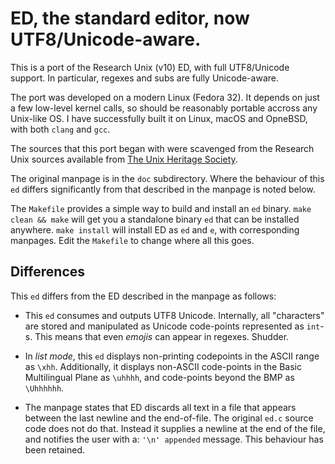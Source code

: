 # ED, the standard editor, now UTF8/Unicode-aware.

This is a port of the Research Unix (v10) ED, with full UTF8/Unicode
support. In particular, regexes and subs are fully Unicode-aware.

The port was developed on a modern Linux (Fedora 32). It
depends on just a few low-level kernel calls, so should be reasonably
portable accross any Unix-like OS.
I have successfully built it on Linux, macOS and OpneBSD, with both
`clang` and `gcc`.

The sources that this port began with were scavenged from the
Research Unix sources available from
[The Unix Heritage Society](https://tuhs.org/).

The original manpage is in the `doc` subdirectory.
Where the behaviour of this `ed` differs significantly from
that described in the manpage is noted below.

The `Makefile` provides a simple way to build and install
an `ed` binary.
`make clean && make` will get you a standalone binary `ed` that
can be installed anywhere. `make install` will install ED as `ed`
and `e`, with corresponding manpages. Edit the `Makefile` to change
where all this goes.

## Differences

This `ed` differs from the ED described in the manpage as follows:

+ This `ed` consumes and outputs UTF8 Unicode. Internally, all
  "characters" are stored and manipulated as Unicode code-points
  represented as `int`-s. This means that even
  _emojis_ can appear in regexes. Shudder.

+ In *list mode*, this `ed` displays non-printing codepoints in the
  ASCII range as `\xhh`. Additionally, it displays non-ASCII
  code-points in the Basic Multilingual Plane as `\uhhhh`, and
  code-points beyond the BMP as `\Uhhhhhh`.

+ The manpage states that ED discards all text in a file that
  appears between the last newline and the end-of-file. The
  original `ed.c` source code does not do that. Instead it
  supplies a newline at the end of the file, and notifies the
  user with a: `'\n' appended` message. This behaviour has been
  retained.


